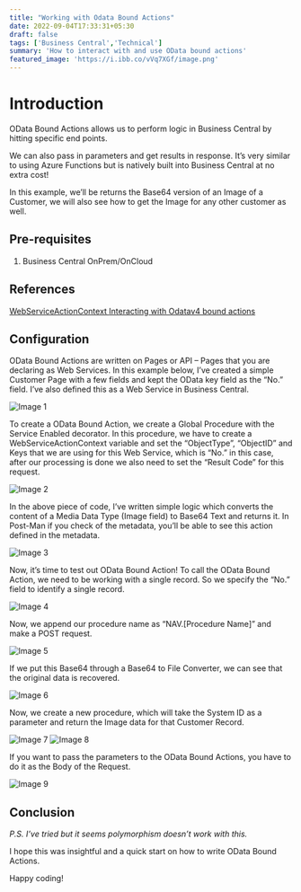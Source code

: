 ```yaml
---
title: "Working with Odata Bound Actions"
date: 2022-09-04T17:33:31+05:30
draft: false
tags: ['Business Central','Technical']
summary: 'How to interact with and use OData bound actions'
featured_image: 'https://i.ibb.co/vVq7XGf/image.png'
---
```

# Introduction
OData Bound Actions allows us to perform logic in Business Central by hitting specific end points.

We can also pass in parameters and get results in response. It’s very similar to using Azure Functions but is natively built into Business Central at no extra cost!

In this example, we’ll be returns the Base64 version of an Image of a Customer, we will also see how to get the Image for any other customer as well.

## Pre-requisites
1. Business Central OnPrem/OnCloud

## References
[WebServiceActionContext ](https://docs.microsoft.com/en-us/dynamics365/business-central/dev-itpro/developer/methods-auto/webserviceactioncontext/webserviceactioncontext-data-type)
[Interacting with Odatav4 bound actions](https://docs.microsoft.com/en-us/dynamics365/business-central/dev-itpro/developer/devenv-creating-and-interacting-with-odatav4-bound-action)

## Configuration
OData Bound Actions are written on Pages or API – Pages that you are declaring as Web Services.
In this example below, I’ve created a simple Customer Page with a few fields and kept the OData key field as the “No.” field. I’ve also defined this as a Web Service in Business Central.

![Image 1](https://i.ibb.co/BPKLYVD/image-8.png)

To create a OData Bound Action, we create a Global Procedure with the Service Enabled decorator.
In this procedure, we have to create a WebServiceActionContext variable and set the “ObjectType”, “ObjectID” and Keys that we are using for this Web Service, which is “No.” in this case, after our processing is done we also need to set the “Result Code” for this request.
 
![Image 2](https://i.ibb.co/nP8yNFB/image-7.png)

In the above piece of code, I’ve written simple logic which converts the content of a Media Data Type (Image field) to Base64 Text and returns it.
In Post-Man if you check of the metadata, you’ll be able to see this action defined in the metadata.

![Image 3](https://i.ibb.co/b7wyY7t/image-11-1024x551.png)

Now, it’s time to test out OData Bound Action!
To call the OData Bound Action, we need to be working with a single record. So we specify the “No.” field to identify a single record.

![Image 4](https://i.ibb.co/8X35sCN/image-12-1024x522.png)

Now, we append our procedure name as “NAV.[Procedure Name]” and make a POST request.

![Image 5](https://i.ibb.co/BBKcskV/image.png)

If we put this Base64 through a Base64 to File Converter, we can see that the original data is recovered.

![Image 6](https://i.ibb.co/vVq7XGf/image.png)

Now, we create a new procedure, which will take the System ID as a parameter and return the Image data for that Customer Record.

![Image 7](https://i.ibb.co/yW52MLW/image.png)
![Image 8](https://i.ibb.co/xsMBNPB/image.png)

If you want to pass the parameters to the OData Bound Actions, you have to do it as the Body of the Request.

![Image 9](https://i.ibb.co/B3NzmBk/image.png)

## Conclusion

*P.S. I’ve tried but it seems polymorphism doesn’t work with this.*

I hope this was insightful and a quick start on how to write OData Bound Actions.

Happy coding! 

